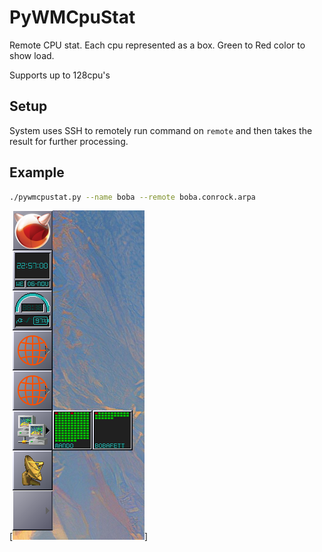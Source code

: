 # PyWMCpuStat

Remote CPU stat. Each cpu represented as a box.
Green to Red color to show load.

Supports up to 128cpu's 

## Setup
System uses SSH to remotely run command on `remote` and then takes the result for further processing.

## Example

```bash
./pywmcpustat.py --name boba --remote boba.conrock.arpa
```

[<img src="assets/screenshot.png">]
